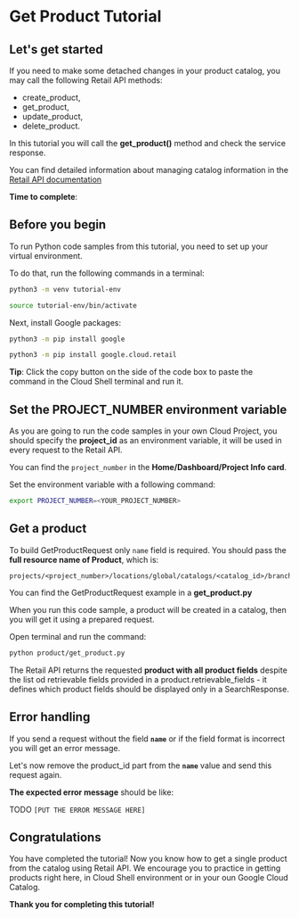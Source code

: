 # **Get Product Tutorial**

## Let's get started

If you need to make some detached changes in your product catalog, you may call the following Retail API methods:
 - create_product, 
 - get_product, 
 - update_product, 
 - delete_product.

In this tutorial you will call the **get_product()** method and check the service response.

You can find detailed information about managing catalog information in the [Retail API documentation](https://cloud.google.com/retail/docs/manage-catalog)

**Time to complete**: 
<walkthrough-tutorial-duration duration="2.0"></walkthrough-tutorial-duration>

## Before you begin

To run Python code samples from this tutorial, you need to set up your virtual environment.

To do that, run the following commands in a terminal:

```bash
python3 -m venv tutorial-env
```

```bash
source tutorial-env/bin/activate
```

Next, install Google packages:

```bash
python3 -m pip install google
```

```bash
python3 -m pip install google.cloud.retail
```

**Tip**: Click the copy button on the side of the code box to paste the command in the Cloud Shell terminal and run it.

## Set the PROJECT_NUMBER environment variable

As you are going to run the code samples in your own Cloud Project, you should specify the **project_id** as an environment variable, it will be used in every request to the Retail API.

You can find the ```project_number``` in the **Home/Dashboard/Project Info card**.

Set the environment variable with a following command:
```bash
export PROJECT_NUMBER=<YOUR_PROJECT_NUMBER>
```

## Get a product

To build GetProductRequest only ```name``` field is required. You should pass the **full resource name of Product**, which is:
```none
projects/<project_number>/locations/global/catalogs/<catalog_id>/branches/<branch_id>/products/<product_id>
```

You can find the GetProductRequest example in a **get_product.py**

When you run this code sample, a product will be created in a catalog, then you will get it using a prepared request.

Open terminal and run the command:

```bash
python product/get_product.py
```

The Retail API returns the requested **product with all product fields** despite the list od retrievable fields provided in a product.retrievable_fields - it defines which product fields should be displayed only in a SearchResponse.

## Error handling

If you send a request without the field **```name```** or if the field format is incorrect you will get an error message.

Let's now remove the product_id part from the **```name```**  value and send this request again. 

**The expected error message** should be like:

TODO
```[PUT THE ERROR MESSAGE HERE]```

## Congratulations

<walkthrough-conclusion-trophy></walkthrough-conclusion-trophy>

You have completed the tutorial! Now you know how to get a single product from the catalog using Retail API.
We encourage you to practice in getting products right here, in Cloud Shell environment or in your oun Google Cloud Catalog.

**Thank you for completing this tutorial!**
